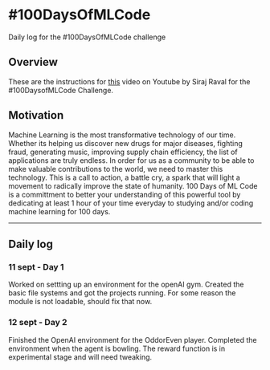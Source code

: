 # #100DaysOfMLCode
Daily log for the #100DaysOfMLCode challenge

## Overview

These are the instructions for [this](https://www.youtube.com/watch?v=cuQMBj1cWPo&t=7s) video on Youtube by Siraj Raval for the #100DaysofMLCode Challenge. 

## Motivation

Machine Learning is the most transformative technology of our time. Whether its helping us discover new drugs for major diseases,
fighting fraud, generating music, improving supply chain efficiency, the list of applications are truly endless. In order for us as a community
to be able to make valuable contributions to the world, we need to master this technology. This is a call to action, a battle cry, a spark that
will light a movement to radically improve the state of humanity. 100 Days of ML Code is a committment to better your understanding of
this powerful tool by dedicating at least 1 hour of your time everyday to studying and/or coding machine learning for 100 days. 

-------------------------------------------------------------------------------------------------------------------------------

## Daily log

### 11 sept - Day 1
  Worked on settting up an environment for the openAI gym. Created the basic file systems and got the projects running. For some reason the module is not loadable, should fix that now.

### 12 sept - Day 2
  Finished the OpenAI environment for the OddorEven player. Completed the environment when the agent is bowling. The reward function is in experimental stage and will need tweaking.
